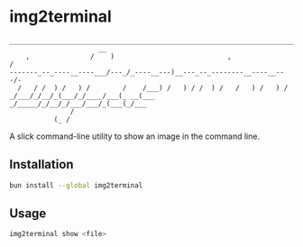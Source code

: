 # img2terminal

```
_______________________________________________________________________
                      __                                               
    ,               /    )                            ,               /
-------_--_----__----___/---_/_----__---)__---_--_--------__----__---/-
  /   / /  ) /   ) /        /    /___) /   ) / /  ) /   /   ) /   ) /  
_/___/_/__/_(___/_/____/___(_ __(___ _/_____/_/__/_/___/___/_(___(_/___
               /                                                       
           (_ /                                                                                  
```

A slick command-line utility to show an image in the command line.

## Installation

```bash
bun install --global img2terminal
```

## Usage

```bash
img2terminal show <file>
```